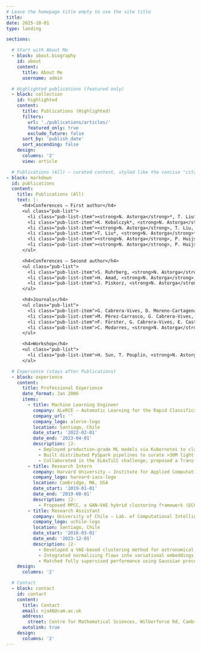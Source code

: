 ```yaml
---
# Leave the homepage title empty to use the site title
title:
date: 2025-10-01
type: landing

sections:

  # Start with About Me
  - block: about.biography
    id: about
    content:
      title: About Me
      username: admin

  # Highlighted publications (featured only)
  - block: collection
    id: highlighted
    content:
      title: Publications (Highlighted)
      filters:
        url: './publications/articles/'
        featured_only: true
        exclude_future: false
      sort_by: 'publish_date'
      sort_ascending: false
    design:
      columns: '2'
      view: article

  # Publications (All) — curated content, styled like the concise "citation" list
- block: markdown
  id: publications
  content:
    title: Publications (All)
    text: |-
      <h4>Conferences — First author</h4>
      <ul class="pub-list">
        <li class="pub-list-item"><strong>N. Astorga</strong>*, T. Liu*, Y. Xiao, M. van der Schaar (2025). <em>Auto-formulation of Mathematical Optimisation Models Using Large Language Models</em>. <strong>ICML 2025</strong>. <em>*Equal contribution.</em></li>
        <li class="pub-list-item">K. Kobalczyk*, <strong>N. Astorga</strong>*, T. Liu, M. van der Schaar (2025). <em>Active Task Disambiguation with Large Language Models</em>. <strong>ICLR 2025 (Spotlight)</strong>. <em>*Equal contribution.</em></li>
        <li class="pub-list-item"><strong>N. Astorga</strong>, T. Liu, N. Seedat, M. van der Schaar (2024). <em>Active Learning with LLMs for Partially Observed and Cost-Aware Scenarios</em>. <strong>NeurIPS 2024</strong>.</li>
        <li class="pub-list-item">T. Liu*, <strong>N. Astorga</strong>*, N. Seedat, M. van der Schaar (2024). <em>Large Language Models to Enhance Bayesian Optimisation</em>. <strong>ICLR 2024</strong>. <em>*Equal contribution.</em></li>
        <li class="pub-list-item"><strong>N. Astorga</strong>, P. Huijse, P. Protopapas, P. Estévez (2020). <em>MPCC: Matching Priors and Conditionals for Clustering</em>. <strong>ECCV 2020</strong>, Glasgow.</li>
        <li class="pub-list-item"><strong>N. Astorga</strong>, P. Huijse, P. A. Estévez, F. Förster (2018). <em>Clustering of Astronomical Transient Candidates Using Deep Variational Embedding</em>. <strong>IJCNN 2018</strong>, Rio de Janeiro.</li>
      </ul>

      <h4>Conferences — Second author</h4>
      <ul class="pub-list">
        <li class="pub-list-item">S. Ruhrberg, <strong>N. Astorga</strong>, M. van der Schaar (2025). <em>Timely Clinical Diagnosis through Active Test Selection</em>. <strong>NeurIPS 2025</strong>.</li>
        <li class="pub-list-item">H. Amad, <strong>N. Astorga</strong>, J.-M. van der Schaar (2025). <em>Continuously Updating Digital Twins Using Large Language Models</em>. <strong>AISTATS 2025</strong>.</li>
        <li class="pub-list-item">J. Piskorz, <strong>N. Astorga</strong>, J. Berrevoets, M. van der Schaar (2025). <em>Active Feature Acquisition for Personalised Treatment Assignment</em>. <strong>ICML 2025</strong>.</li>
      </ul>

      <h4>Journals</h4>
      <ul class="pub-list">
        <li class="pub-list-item">G. Cabrera-Vives, D. Moreno-Cartagena, <strong>N. Astorga</strong>, I. Reyes-Jainaga, <em>et&nbsp;al.</em> (2024). <em>ATAT: Astronomical Transformer for Time Series and Tabular Data</em>. <strong>Astronomy &amp; Astrophysics</strong>.</li>
        <li class="pub-list-item">M. Pérez-Carrasco, G. Cabrera-Vives, L. Hernández-García, F. Förster, <strong>N. Astorga</strong>, <em>et&nbsp;al.</em> (2023). <em>Alert Classification for the ALeRCE Broker System: The Anomaly Detector</em>. <strong>The Astronomical Journal</strong>.</li>
        <li class="pub-list-item">F. Förster, G. Cabrera-Vives, E. Castillo-Navarrete, P. A. Estévez, <strong>N. Astorga</strong>, <em>et&nbsp;al.</em> (2021). <em>The Automatic Learning for the Rapid Classification of Events (ALeRCE) Alert Broker</em>. <strong>The Astronomical Journal</strong>.</li>
        <li class="pub-list-item">C. Modarres, <strong>N. Astorga</strong>, E. Droguett, V. Meruane (2018). <em>Convolutional Neural Networks for Automated Damage Recognition and Damage Type Identification</em>. <strong>Structural Control and Health Monitoring</strong>.</li>
      </ul>

      <h4>Workshop</h4>
      <ul class="pub-list">
        <li class="pub-list-item">H. Sun, T. Pouplin, <strong>N. Astorga</strong>, T. Liu, M. van der Schaar (2024). <em>Improving LLM Generation with Inverse and Forward Alignment: Reward Modelling, Prompting, Fine-Tuning, and Inference-Time Optimisation</em>. <strong>NeurIPS 2024 Workshop on System-2 Reasoning at Scale</strong>.</li>
      </ul>

  # Experience (stays after Publications)
  - block: experience
    content:
      title: Professional Experience
      date_format: Jan 2006
      items:
        - title: Machine Learning Engineer
          company: ALeRCE – Automatic Learning for the Rapid Classification of Events
          company_url: ''
          company_logo: alerce-logo
          location: Santiago, Chile
          date_start: '2022-02-01'
          date_end: '2023-04-01'
          description: |2-
            - Deployed production‑grade ML models via Kubernetes to classify LSST astronomical alerts in real time.
            - Built distributed PySpark pipelines to curate >30M light‑curve observations from multiple catalogues.
            - Collaborated in the ELAsTiCC challenge; proposed a Transformer‑based model for tabular/time‑series data; work accepted at *Astronomy & Astrophysics*.
        - title: Research Intern
          company: Harvard University — Institute for Applied Computational Science
          company_logo: harvard-iacs-logo
          location: Cambridge, MA, USA
          date_start: '2019-01-01'
          date_end: '2019-08-01'
          description: |2-
            - Proposed MPCC, a GAN–VAE hybrid clustering framework (ECCV 2020) leveraging forward KL divergence and extending BigGAN.
        - title: Research Assistant
          company: University of Chile — Lab. of Computational Intelligence
          company_logo: uchile-logo
          location: Santiago, Chile
          date_start: '2016-03-01'
          date_end: '2023-12-01'
          description: |2-
            - Developed a VAE‑based clustering method for astronomical transient detection (IJCNN 2018).
            - Integrated normalising flows into variational embeddings, improving ELBO by ≥10%.
            - Matched fully supervised performance using Gaussian processes in a semi‑supervised setting with only 10% labeled data.
    design:
      columns: '2'

  # Contact
  - block: contact
    id: contact
    content:
      title: Contact
      email: nja46@cam.ac.uk
      address:
        street: Centre for Mathematical Sciences, Wilberforce Rd, Cambridge, CB3 0WA
      autolink: true
    design:
      columns: '2'
---
```

